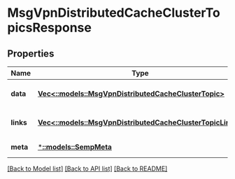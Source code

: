 # MsgVpnDistributedCacheClusterTopicsResponse

## Properties
Name | Type | Description | Notes
------------ | ------------- | ------------- | -------------
**data** | [**Vec<::models::MsgVpnDistributedCacheClusterTopic>**](MsgVpnDistributedCacheClusterTopic.md) |  | [optional] [default to null]
**links** | [**Vec<::models::MsgVpnDistributedCacheClusterTopicLinks>**](MsgVpnDistributedCacheClusterTopicLinks.md) |  | [optional] [default to null]
**meta** | [***::models::SempMeta**](SempMeta.md) |  | [default to null]

[[Back to Model list]](../README.md#documentation-for-models) [[Back to API list]](../README.md#documentation-for-api-endpoints) [[Back to README]](../README.md)


